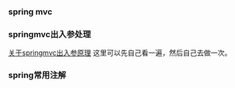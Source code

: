 ### spring mvc

### springmvc出入参处理
[关于springmvc出入参原理](https://www.cnblogs.com/fangjian0423/p/springMVC-xml-json-convert.html)
这里可以先自己看一遍，然后自己去做一次。

### spring常用注解
